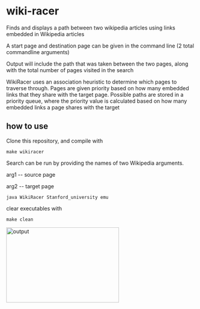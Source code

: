 # wiki-racer
Finds and displays a path between two wikipedia articles using links embedded in Wikipedia articles

A start page and destination page can be given in the command line (2 total commandline arguments)

Output will include the path that was taken between the two pages, along with the total number of pages visited in the search

WikiRacer uses an association heuristic to determine which pages to traverse through. Pages are given priority based on how many embedded links that they share with the target page. Possible paths are stored in a priority queue, where the priority value is calculated based on how many embedded links a page shares with the target

## how to use
Clone this repository, and compile with

```make wikiracer```

Search can be run by providing the names of two Wikipedia arguments.

arg1 -- source page

arg2 -- target page

```java WikiRacer Stanford_university emu```

clear executables with 

```make clean```

<img src="sample_output.png" alt="output" width="300" height="200">
